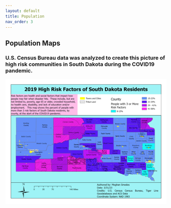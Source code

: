 ```yaml
---
layout: default
title: Population
nav_order: 3
---
```


## Population Maps

### U.S. Census Bureau data was analyzed to create this picture of high risk communities in South Dakota during the COVID19 pandemic.

<img src = "https://github.com/megsmedes/GISmedes/blob/main/img/Smedes2MiniProj2_4887.jpg?raw=true" alt = "SD Health Risks" >
